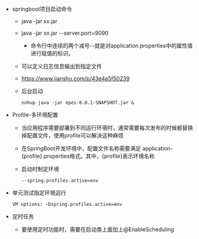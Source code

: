 - springboot项目启动命令

  - java -jar xx.jar

  - java -jar xx.jar --server.port=9090

  	- 命令行中连续的两个减号--就是对application.properties中的属性值进行赋值的标识。

  - 可以定义日志信息输出到指定文件

  - https://www.jianshu.com/p/43e4a5f50239

  - 后台启动

    ```shell
    nohup java -jar epes-0.0.1-SNAPSHOT.jar &
    ```

    

- Profile-多环境配置

	- 当应用程序需要部署到不同运行环境时，通常需要每次发布的时候都替换掉配置文件，使用profile可以解决这种麻烦

	- 在SpringBoot开发环境中，配置文件名称需要满足 application-{profile}.properties格式。其中，{profile}表示环境名称
	- 启动时制定环境
		```
		--spring.profiles.active=env
		```

- 单元测试指定环境运行

	```
	VM options: -Dspring.profiles.active=env
	```
	
	
	
- 定时任务

	- 要使用定时功能时，需要在启动类上面加上@EnableScheduling

